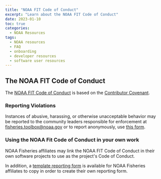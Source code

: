 ```yaml
---
title: "NOAA FIT Code of Conduct"
excerpt: "Learn about the NOAA FIT Code of Conduct"
date: 2023-01-10
toc: true
categories:
  - NOAA Resources
tags:
  - NOAA resources
  - FAQ
  - onboarding
  - developer resources
  - software user resources
---
```


## The NOAA FIT Code of Conduct

The [NOAA FIT Code of Conduct](https://github.com/nmfs-fish-tools/Resources/blob/main/CODE_OF_CONDUCT.md) is based on the [Contributor Covenant](https://www.contributor-covenant.org/).

### Reporting Violations

Instances of abusive, harassing, or otherwise unacceptable behavior may be reported to the community leaders responsible for enforcement at fisheries.toolbox@noaa.gov or to report anonymously, use [this form](https://forms.gle/iNnmZFS9vwy29gb49).

### Using the NOAA Fit Code of Conduct in your own work

NOAA Fisheries affiliates may link the NOAA FIT Code of Conduct in their own software projects to use as the project's Code of Conduct.

In addition, a [template reporting form](https://docs.google.com/forms/d/1o9kIyc7oSejkWDQtOYgMdcTI4MSzspgrKrHgjpe_d_Y) is available for NOAA Fisheries affiliates to copy in order to create their own reporting form.
